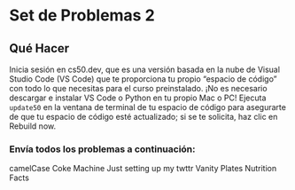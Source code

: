 # Set de Problemas 2

## Qué Hacer

Inicia sesión en cs50.dev, que es una versión basada en la nube de Visual Studio Code (VS Code) que te proporciona tu propio “espacio de código” con todo lo que necesitas para el curso preinstalado. ¡No es necesario descargar e instalar VS Code o Python en tu propio Mac o PC!
Ejecuta `update50` en la ventana de terminal de tu espacio de código para asegurarte de que tu espacio de código esté actualizado; si se te solicita, haz clic en Rebuild now.

### Envía todos los problemas a continuación:

camelCase
Coke Machine
Just setting up my twttr
Vanity Plates
Nutrition Facts
